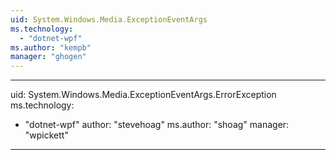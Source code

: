 ```yaml
---
uid: System.Windows.Media.ExceptionEventArgs
ms.technology: 
  - "dotnet-wpf"
ms.author: "kempb"
manager: "ghogen"
---
```


---
uid: System.Windows.Media.ExceptionEventArgs.ErrorException
ms.technology: 
  - "dotnet-wpf"
author: "stevehoag"
ms.author: "shoag"
manager: "wpickett"
---
